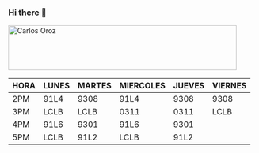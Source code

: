 ### Hi there 👋



<a href="https://cooltext.com"><img src="https://images.cooltext.com/5643149.png" width="461" height="91" alt="Carlos Oroz" /></a>

| HORA | LUNES | MARTES | MIERCOLES | JUEVES | VIERNES |
|------|-------|--------|-----------|--------|---------|
|  2PM |  91L4 |  9308  |    91L4   |  9308  |   9308  |
|  3PM |  LCLB |  LCLB  |    0311   |  0311  |   LCLB  |
|  4PM |  91L6 |  9301  |    91L6   |  9301  |         |
|  5PM |  LCLB |  91L2  |    LCLB   |  91L2  |         |

<!--
**CarlosIOroz/CarlosIOroz** is a ✨ _special_ ✨ repository because its `README.md` (this file) appears on your GitHub profile.

Here are some ideas to get you started:

- 🔭 I’m currently working on ...
- 🌱 I’m currently learning ...
- 👯 I’m looking to collaborate on ...
- 🤔 I’m looking for help with ...
- 💬 Ask me about ...
- 📫 How to reach me: ...
- 😄 Pronouns: ...
- ⚡ Fun fact: ...
-->
